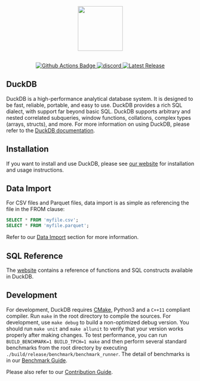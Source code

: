 <div align="center">
  <img src="https://duckdb.org/images/logo-dl/DuckDB_Logo-stacked.svg" height="120">
</div>
<br>




<p align="center">
  <a href="https://github.com/duckdb/duckdb/actions">
    <img src="https://github.com/duckdb/duckdb/actions/workflows/Main.yml/badge.svg?branch=main" alt="Github Actions Badge">
  </a>
  <a href="https://discord.gg/tcvwpjfnZx">
    <img src="https://shields.io/discord/909674491309850675" alt="discord" />
  </a>
  <a href="https://github.com/duckdb/duckdb/releases/">
    <img src="https://img.shields.io/github/v/release/duckdb/duckdb?color=brightgreen&display_name=tag&logo=duckdb&logoColor=white" alt="Latest Release">
  </a>
</p>

## DuckDB
DuckDB is a high-performance analytical database system. It is designed to be fast, reliable, portable, and easy to use. DuckDB provides a rich SQL dialect, with support far beyond basic SQL. DuckDB supports arbitrary and nested correlated subqueries, window functions, collations, complex types (arrays, structs), and more. For more information on using DuckDB, please refer to the [DuckDB documentation](https://duckdb.org/docs/).

## Installation
If you want to install and use DuckDB, please see [our website](https://www.duckdb.org) for installation and usage instructions.

## Data Import
For CSV files and Parquet files, data import is as simple as referencing the file in the FROM clause:

```sql
SELECT * FROM 'myfile.csv';
SELECT * FROM 'myfile.parquet';
```

Refer to our [Data Import](https://duckdb.org/docs/data/overview) section for more information.

## SQL Reference
The [website](https://duckdb.org/docs/sql/introduction) contains a reference of functions and SQL constructs available in DuckDB.

## Development 
For development, DuckDB requires [CMake](https://cmake.org), Python3 and a `C++11` compliant compiler. Run `make` in the root directory to compile the sources. For development, use `make debug` to build a non-optimized debug version. You should run `make unit` and `make allunit` to verify that your version works properly after making changes. To test performance, you can run `BUILD_BENCHMARK=1 BUILD_TPCH=1 make` and then perform several standard benchmarks from the root directory by executing `./build/release/benchmark/benchmark_runner`. The detail of benchmarks is in our [Benchmark Guide](benchmark/README.md).

Please also refer to our [Contribution Guide](CONTRIBUTING.md).
